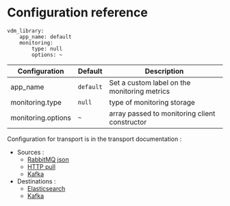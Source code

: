# Configuration reference

```
vdm_library:
    app_name: default
    monitoring:
        type: null
        options: ~
```


Configuration | Default | Description
--- | --- | ---
app_name | `default` | Set a custom label on the monitoring metrics
monitoring.type | `null` | type of monitoring storage
monitoring.options | `~` | array passed to monitoring client constructor

Configuration for transport is in the transport documentation :

* Sources :
    * [RabbitMQ json](./consume/rabbitmq-json.md)
    * [HTTP pull](./consume/http-pull.md)
    * [Kafka](./consume/kafka.md)
* Destinations :
    * [Elasticsearch](./produce/elasticsearch.md)
    * [Kafka](./produce/kafka.md)
    